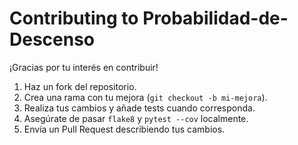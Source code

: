# Contributing to Probabilidad-de-Descenso

¡Gracias por tu interés en contribuir!

1. Haz un fork del repositorio.
2. Crea una rama con tu mejora (`git checkout -b mi-mejora`).
3. Realiza tus cambios y añade tests cuando corresponda.
4. Asegúrate de pasar `flake8` y `pytest --cov` localmente.
5. Envía un Pull Request describiendo tus cambios.

